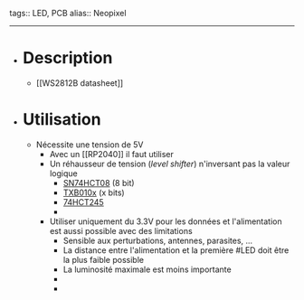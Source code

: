 tags:: LED, PCB
alias:: Neopixel
***

- # Description
	- [[WS2812B datasheet]]
- # Utilisation
	- Nécessite une tension de 5V
		- Avec un [[RP2040]] il faut utiliser
		- Un réhausseur de tension (*level shifter*) n'inversant pas la valeur logique
			- [SN74HCT08](https://www.ti.com/product/SN74HCT08) (8 bit)
			- [TXB010x](https://www.ti.com/sitesearch/en-us/docs/universalsearch.tsp?langPref=en-US&searchTerm=TXB010&nr=3#q=TXB010&sort=relevancy&numberOfResults=25) (x bits)
			- [74HCT245](https://www.nexperia.com/products/analog-logic-ics/logic/buffers-inverters-transceivers/transceivers/series/74HC245-74HCT245.html)
			-
		- Utiliser uniquement du 3.3V pour les données et l'alimentation est aussi possible avec des limitations
			- Sensible aux perturbations, antennes, parasites, ...
			- La distance entre l'alimentation et la première #LED doit être la plus faible possible
			- La luminosité maximale est moins importante
			-
			-